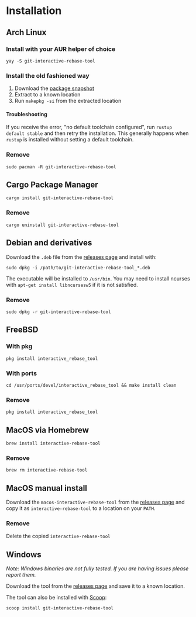# Installation

## Arch Linux

### Install with your AUR helper of choice

    yay -S git-interactive-rebase-tool

### Install the old fashioned way

1. Download the [package snapshot](https://aur.archlinux.org/packages/git-interactive-rebase-tool/)
1. Extract to a known location
1. Run `makepkg -si` from the extracted location

#### Troubleshooting

If you receive  the error, "no default toolchain configured", run `rustup default stable` and then retry the installation.
This generally happens when `rustup` is installed without setting a default toolchain.

### Remove

    sudo pacman -R git-interactive-rebase-tool

## Cargo Package Manager

    cargo install git-interactive-rebase-tool
    
### Remove

    cargo uninstall git-interactive-rebase-tool

## Debian and derivatives

Download the `.deb` file from the [releases page][releases] and install with:

    sudo dpkg -i /path/to/git-interactive-rebase-tool_*.deb
    
The executable will be installed to `/usr/bin`. You may need to install ncurses with `apt-get install libncursesw5` if
it is not satisfied.

### Remove

    sudo dpkg -r git-interactive-rebase-tool

## FreeBSD

### With pkg

    pkg install interactive_rebase_tool

### With ports

    cd /usr/ports/devel/interactive_rebase_tool && make install clean

### Remove

    pkg install interactive_rebase_tool

## MacOS via Homebrew

    brew install interactive-rebase-tool

### Remove

    brew rm interactive-rebase-tool

## MacOS manual install

Download the `macos-interactive-rebase-tool` from the [releases page][releases] and copy it as `interactive-rebase-tool`
to a location on your `PATH`.

### Remove

Delete the copied `interactive-rebase-tool` 

## Windows

*Note: Windows binaries are not fully tested. If you are having issues please report them.*

Download the tool from the [releases page][releases] and save it to a known location.

The tool can also be installed with [Scoop][scoop]:

    scoop install git-interactive-rebase-tool

[releases]:https://github.com/MitMaro/git-interactive-rebase-tool/releases
[scoop]:https://scoop.sh/


